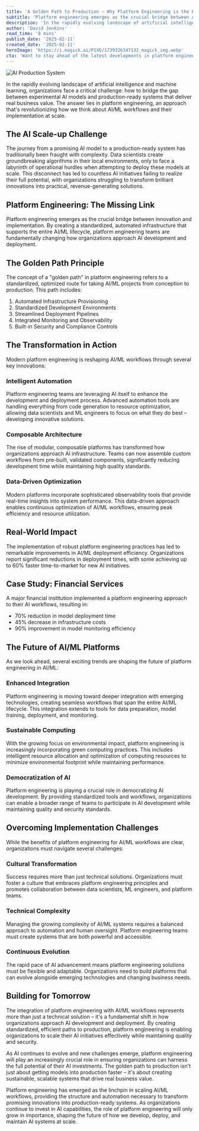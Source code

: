 ```yaml
---
title: 'A Golden Path to Production — Why Platform Engineering is the Key to Scaling AI/ML Workflows'
subtitle: 'Platform engineering emerges as the crucial bridge between AI innovation and implementation'
description: 'In the rapidly evolving landscape of artificial intelligence and machine learning, platform engineering serves as the revolutionary approach to bridge the gap between experimental AI models and production-ready systems. Discover how this standardized, automated infrastructure supports AI/ML lifecycle, creating a "golden path" from innovation to implementation.'
author: 'David Jenkins'
read_time: '8 mins'
publish_date: '2025-02-11'
created_date: '2025-02-11'
heroImage: 'https://i.magick.ai/PIXE/1739326347132_magick_img.webp'
cta: 'Want to stay ahead of the latest developments in platform engineering and AI/ML workflows? Follow us on LinkedIn for exclusive insights, best practices, and industry updates that will help you optimize your AI implementation journey.'
---
```


![AI Production System](https://i.magick.ai/PIXE/1739326347135_magick_img.webp)

In the rapidly evolving landscape of artificial intelligence and machine learning, organizations face a critical challenge: how to bridge the gap between experimental AI models and production-ready systems that deliver real business value. The answer lies in platform engineering, an approach that's revolutionizing how we think about AI/ML workflows and their implementation at scale.

## The AI Scale-up Challenge

The journey from a promising AI model to a production-ready system has traditionally been fraught with complexity. Data scientists create groundbreaking algorithms in their local environments, only to face a labyrinth of operational hurdles when attempting to deploy these models at scale. This disconnect has led to countless AI initiatives failing to realize their full potential, with organizations struggling to transform brilliant innovations into practical, revenue-generating solutions.

## Platform Engineering: The Missing Link

Platform engineering emerges as the crucial bridge between innovation and implementation. By creating a standardized, automated infrastructure that supports the entire AI/ML lifecycle, platform engineering teams are fundamentally changing how organizations approach AI development and deployment.

## The Golden Path Principle

The concept of a "golden path" in platform engineering refers to a standardized, optimized route for taking AI/ML projects from conception to production. This path includes:

1. Automated Infrastructure Provisioning
2. Standardized Development Environments
3. Streamlined Deployment Pipelines
4. Integrated Monitoring and Observability
5. Built-in Security and Compliance Controls

## The Transformation in Action

Modern platform engineering is reshaping AI/ML workflows through several key innovations:

### Intelligent Automation

Platform engineering teams are leveraging AI itself to enhance the development and deployment process. Advanced automation tools are handling everything from code generation to resource optimization, allowing data scientists and ML engineers to focus on what they do best – developing innovative solutions.

### Composable Architecture

The rise of modular, composable platforms has transformed how organizations approach AI infrastructure. Teams can now assemble custom workflows from pre-built, validated components, significantly reducing development time while maintaining high quality standards.

### Data-Driven Optimization

Modern platforms incorporate sophisticated observability tools that provide real-time insights into system performance. This data-driven approach enables continuous optimization of AI/ML workflows, ensuring peak efficiency and resource utilization.

## Real-World Impact

The implementation of robust platform engineering practices has led to remarkable improvements in AI/ML deployment efficiency. Organizations report significant reductions in deployment times, with some achieving up to 60% faster time-to-market for new AI initiatives.

## Case Study: Financial Services

A major financial institution implemented a platform engineering approach to their AI workflows, resulting in:
- 70% reduction in model deployment time
- 45% decrease in infrastructure costs
- 90% improvement in model monitoring efficiency

## The Future of AI/ML Platforms

As we look ahead, several exciting trends are shaping the future of platform engineering in AI/ML:

### Enhanced Integration

Platform engineering is moving toward deeper integration with emerging technologies, creating seamless workflows that span the entire AI/ML lifecycle. This integration extends to tools for data preparation, model training, deployment, and monitoring.

### Sustainable Computing

With the growing focus on environmental impact, platform engineering is increasingly incorporating green computing practices. This includes intelligent resource allocation and optimization of computing resources to minimize environmental footprint while maintaining performance.

### Democratization of AI

Platform engineering is playing a crucial role in democratizing AI development. By providing standardized tools and workflows, organizations can enable a broader range of teams to participate in AI development while maintaining quality and security standards.

## Overcoming Implementation Challenges

While the benefits of platform engineering for AI/ML workflows are clear, organizations must navigate several challenges:

### Cultural Transformation

Success requires more than just technical solutions. Organizations must foster a culture that embraces platform engineering principles and promotes collaboration between data scientists, ML engineers, and platform teams.

### Technical Complexity

Managing the growing complexity of AI/ML systems requires a balanced approach to automation and human oversight. Platform engineering teams must create systems that are both powerful and accessible.

### Continuous Evolution

The rapid pace of AI advancement means platform engineering solutions must be flexible and adaptable. Organizations need to build platforms that can evolve alongside emerging technologies and changing business needs.

## Building for Tomorrow

The integration of platform engineering with AI/ML workflows represents more than just a technical solution – it's a fundamental shift in how organizations approach AI development and deployment. By creating standardized, efficient paths to production, platform engineering is enabling organizations to scale their AI initiatives effectively while maintaining quality and security.

As AI continues to evolve and new challenges emerge, platform engineering will play an increasingly crucial role in ensuring organizations can harness the full potential of their AI investments. The golden path to production isn't just about getting models into production faster – it's about creating sustainable, scalable systems that drive real business value.

Platform engineering has emerged as the linchpin in scaling AI/ML workflows, providing the structure and automation necessary to transform promising innovations into production-ready systems. As organizations continue to invest in AI capabilities, the role of platform engineering will only grow in importance, shaping the future of how we develop, deploy, and maintain AI systems at scale.